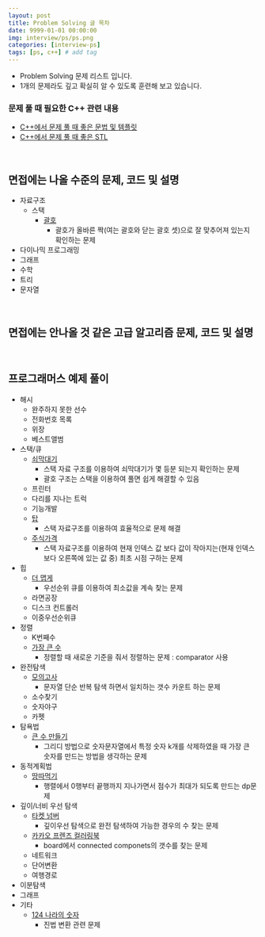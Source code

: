 ```yaml
---
layout: post
title: Problem Solving 글 목차
date: 9999-01-01 00:00:00
img: interview/ps/ps.png
categories: [interview-ps] 
tags: [ps, c++] # add tag
---
```


+ Problem Solving 문제 리스트 입니다. 
+ 1개의 문제라도 깊고 확실히 알 수 있도록 훈련해 보고 있습니다.

### 문제 풀 때 필요한 C++ 관련 내용

+ [C++에서 문제 풀 때 좋은 문법 및 템플릿](https://gaussian37.github.io/interview-ps-tip/)
+ [C++에서 문제 풀 때 좋은 STL](https://gaussian37.github.io/interview-ps-stl/)

<br>

## 면접에는 나올 수준의 문제, 코드 및 설명

+ 자료구조
    + 스택
        + [괄호](https://gaussian37.github.io/interview-ps-9012/)
            + 괄호가 올바른 짝(여는 괄호와 닫는 괄호 셋)으로 잘 맞추어져 있는지 확인하는 문제 
+ 다이나믹 프로그래밍
+ 그래프
+ 수학
+ 트리
+ 문자열

<br>

## 면접에는 안나올 것 같은 고급 알고리즘 문제, 코드 및 설명

<br>

## 프로그래머스 예제 풀이

+ 해시
    + 완주하지 못한 선수
    + 전화번호 목록
    + 위장
    + 베스트앨범
+ 스택/큐
    + [쇠막대기](https://gaussian37.github.io/interview-ps-p42585/)
        + 스택 자료 구조를 이용하여 쇠막대기가 몇 등분 되는지 확인하는 문제
        + 괄호 구조는 스택을 이용하여 풀면 쉽게 해결할 수 있음
    + 프린터
    + 다리를 지나는 트럭
    + 기능개발
    + [탑](https://gaussian37.github.io/interview-ps-p42588/)
        + 스택 자료구조를 이용하여 효율적으로 문제 해결
    + [주식가격](https://gaussian37.github.io/interview-ps-p42584/)
        + 스택 자료구조를 이용하여 현재 인덱스 값 보다 값이 작아지는(현재 인덱스 보다 오른쪽에 있는 값 중) 최초 시점 구하는 문제
+ 힙
    + [더 맵게](https://gaussian37.github.io/interview-ps-p42626/)
        + 우선순위 큐를 이용하여 최소값을 계속 찾는 문제
    + 라면공장
    + 디스크 컨트롤러
    + 이중우선순위큐
+ 정렬
    + K번째수
    + [가장 큰 수](https://gaussian37.github.io/interview-ps-p42746/)
        + 정렬할 때 새로운 기준을 줘서 정렬하는 문제 : comparator 사용
+ 완전탐색
    + [모의고사](https://gaussian37.github.io/interview-ps-p42840/)
        + 문자열 단순 반복 탐색 하면서 일치하는 갯수 카운트 하는 문제
    + 소수찾기
    + 숫자야구
    + 카펫
+ 탐욕법
    + [큰 수 만들기](https://gaussian37.github.io/interview-ps-p42883/)
        + 그리디 방법으로 숫자문자열에서 특정 숫자 k개를 삭제하였을 때 가장 큰 숫자를 만드는 방법을 생각하는 문제
+ 동적계획법
    + [땅따먹기](https://gaussian37.github.io/interview-ps-p12913/)
        + 행렬에서 0행부터 끝행까지 지나가면서 점수가 최대가 되도록 만드는 dp문제
+ 깊이/너비 우선 탐색
    + [타켓 넘버](https://gaussian37.github.io/interview-ps-p43165/)
        + 깊이우선 탐색으로 완전 탐색하여 가능한 경우의 수 찾는 문제
    + [카카오 프렌즈 컬러링북](https://gaussian37.github.io/interview-ps-p1829/)
        + board에서 connected componets의 갯수를 찾는 문제 
    + 네트워크
    + 단어변환
    + 여행경로
+ 이분탐색
+ 그래프
+ 기타
    + [124 나라의 숫자](https://gaussian37.github.io/interview-ps-p12899/)
        + 진법 변환 관련 문제
